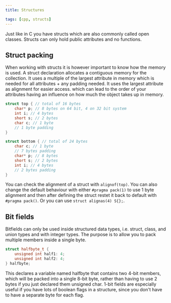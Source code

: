 ```yaml
---
title: Structures

tags: [cpp, structs]
---
```


Just like in C you have structs which are also commonly called open classes. Structs can only hold public attributes and no functions.

## Struct packing

When working with structs it is however important to know how the memory is used. A struct declaration allocates a contiguous memory for the collection. It uses a multiple of the largest attribute in memory which is needed for all attributes + any padding needed. It uses the largest attribute as alignment for easier access. which can lead to the order of your attributes having an influence on how much the object takes up in memory.

```cpp
struct top { // total of 16 bytes
    char* p; // 8 bytes on 64 bit, 4 on 32 bit system
    int i; // 4 bytes
    short s; // 2 bytes
    char c; // 1 byte
    // 1 byte padding
}

struct bottom { // total of 24 bytes
    char c; // 1 byte
    // 7 bytes padding
    char* p; // 8 bytes
    short s; // 2 bytes
    int i; // 4 bytes
    // 2 bytes padding
}   
```

You can check the alignment of a struct with `alignof(top)`. You can also change the default behaviour with either `#pragma pack(1)` to use 1 byte alignment and then after defining the struct restet it back to default with `#pragma pack()`. Or you can use `struct alignas(4) S{};`.

## Bit fields

Bitfields can only be used inside structured data types, i.e. struct, class, and union types and with integer types. The purpose is to allow you to pack multiple members inside a single byte.

```cpp
struct halfbyte_t {
    unsigned int half1: 4;
    unsigned int half2: 4;
} halfbyte;
```

This declares a variable named halfbyte that contains two 4-bit members, which will be packed into a single 8-bit byte, rather than having to use 2 bytes if you just declared them unsigned char. 1-bit fields are especially useful if you have lots of boolean flags in a structure, since you don't have to have a separate byte for each flag.
